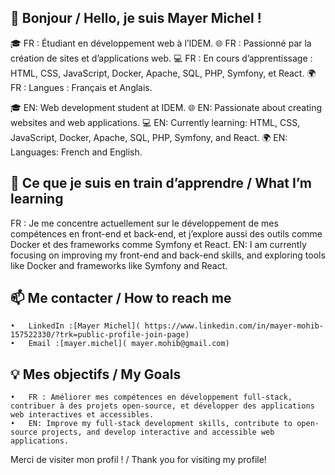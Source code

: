 ## 👋 Bonjour / Hello, je suis Mayer Michel !

🎓 FR : Étudiant en développement web à l’IDEM.
🌐 FR : Passionné par la création de sites et d’applications web.
💻 FR : En cours d’apprentissage : HTML, CSS, JavaScript, Docker, Apache, SQL, PHP, Symfony, et React.
🌍 FR : Langues : Français et Anglais.

🎓 EN: Web development student at IDEM.
🌐 EN: Passionate about creating websites and web applications.
💻 EN: Currently learning: HTML, CSS, JavaScript, Docker, Apache, SQL, PHP, Symfony, and React.
🌍 EN: Languages: French and English.

## 🌱 Ce que je suis en train d’apprendre / What I’m learning

FR : Je me concentre actuellement sur le développement de mes compétences en front-end et back-end, et j’explore aussi des outils comme Docker et des frameworks comme Symfony et React.
EN: I am currently focusing on improving my front-end and back-end skills, and exploring tools like Docker and frameworks like Symfony and React.

## 📫 Me contacter / How to reach me

	•	LinkedIn :[Mayer Michel]( https://www.linkedin.com/in/mayer-mohib-157522330/?trk=public-profile-join-page)
	•	Email :[mayer.michel]( mayer.mohib@gmail.com)

## 💡 Mes objectifs / My Goals

	•	FR : Améliorer mes compétences en développement full-stack, contribuer à des projets open-source, et développer des applications web interactives et accessibles.
	•	EN: Improve my full-stack development skills, contribute to open-source projects, and develop interactive and accessible web applications.


Merci de visiter mon profil ! / Thank you for visiting my profile!
